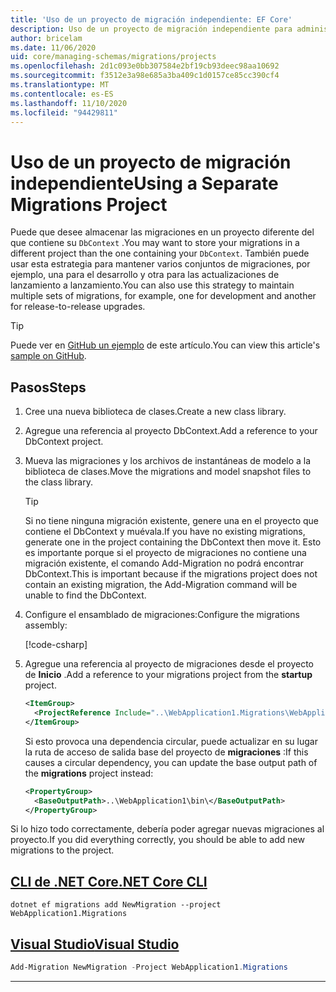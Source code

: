 ```yaml
---
title: 'Uso de un proyecto de migración independiente: EF Core'
description: Uso de un proyecto de migración independiente para administrar esquemas de base de datos con Entity Framework Core
author: bricelam
ms.date: 11/06/2020
uid: core/managing-schemas/migrations/projects
ms.openlocfilehash: 2d1c093e0bb307584e2bf19cb93deec98aa10692
ms.sourcegitcommit: f3512e3a98e685a3ba409c1d0157ce85cc390cf4
ms.translationtype: MT
ms.contentlocale: es-ES
ms.lasthandoff: 11/10/2020
ms.locfileid: "94429811"
---
```

# <a name="using-a-separate-migrations-project"></a><span data-ttu-id="83d01-103">Uso de un proyecto de migración independiente</span><span class="sxs-lookup"><span data-stu-id="83d01-103">Using a Separate Migrations Project</span></span>

<span data-ttu-id="83d01-104">Puede que desee almacenar las migraciones en un proyecto diferente del que contiene su `DbContext` .</span><span class="sxs-lookup"><span data-stu-id="83d01-104">You may want to store your migrations in a different project than the one containing your `DbContext`.</span></span> <span data-ttu-id="83d01-105">También puede usar esta estrategia para mantener varios conjuntos de migraciones, por ejemplo, una para el desarrollo y otra para las actualizaciones de lanzamiento a lanzamiento.</span><span class="sxs-lookup"><span data-stu-id="83d01-105">You can also use this strategy to maintain multiple sets of migrations, for example, one for development and another for release-to-release upgrades.</span></span>

> [!TIP]
> <span data-ttu-id="83d01-106">Puede ver en [GitHub un ejemplo](https://github.com/dotnet/EntityFramework.Docs/tree/master/samples/core/Schemas/ThreeProjectMigrations) de este artículo.</span><span class="sxs-lookup"><span data-stu-id="83d01-106">You can view this article's [sample on GitHub](https://github.com/dotnet/EntityFramework.Docs/tree/master/samples/core/Schemas/ThreeProjectMigrations).</span></span>

## <a name="steps"></a><span data-ttu-id="83d01-107">Pasos</span><span class="sxs-lookup"><span data-stu-id="83d01-107">Steps</span></span>

1. <span data-ttu-id="83d01-108">Cree una nueva biblioteca de clases.</span><span class="sxs-lookup"><span data-stu-id="83d01-108">Create a new class library.</span></span>

2. <span data-ttu-id="83d01-109">Agregue una referencia al proyecto DbContext.</span><span class="sxs-lookup"><span data-stu-id="83d01-109">Add a reference to your DbContext project.</span></span>

3. <span data-ttu-id="83d01-110">Mueva las migraciones y los archivos de instantáneas de modelo a la biblioteca de clases.</span><span class="sxs-lookup"><span data-stu-id="83d01-110">Move the migrations and model snapshot files to the class library.</span></span>
   > [!TIP]
   > <span data-ttu-id="83d01-111">Si no tiene ninguna migración existente, genere una en el proyecto que contiene el DbContext y muévala.</span><span class="sxs-lookup"><span data-stu-id="83d01-111">If you have no existing migrations, generate one in the project containing the DbContext then move it.</span></span>
   > <span data-ttu-id="83d01-112">Esto es importante porque si el proyecto de migraciones no contiene una migración existente, el comando Add-Migration no podrá encontrar DbContext.</span><span class="sxs-lookup"><span data-stu-id="83d01-112">This is important because if the migrations project does not contain an existing migration, the Add-Migration command will be unable to find the DbContext.</span></span>

4. <span data-ttu-id="83d01-113">Configure el ensamblado de migraciones:</span><span class="sxs-lookup"><span data-stu-id="83d01-113">Configure the migrations assembly:</span></span>

   [!code-csharp[](../../../../samples/core/Schemas/ThreeProjectMigrations/WebApplication1/Startup.cs#snippet_MigrationsAssembly)]

5. <span data-ttu-id="83d01-114">Agregue una referencia al proyecto de migraciones desde el proyecto de **Inicio** .</span><span class="sxs-lookup"><span data-stu-id="83d01-114">Add a reference to your migrations project from the **startup** project.</span></span>

   ```xml
   <ItemGroup>
     <ProjectReference Include="..\WebApplication1.Migrations\WebApplication1.Migrations.csproj">
   </ItemGroup>
   ```

   <span data-ttu-id="83d01-115">Si esto provoca una dependencia circular, puede actualizar en su lugar la ruta de acceso de salida base del proyecto de **migraciones** :</span><span class="sxs-lookup"><span data-stu-id="83d01-115">If this causes a circular dependency, you can update the base output path of the **migrations** project instead:</span></span>

   ```xml
   <PropertyGroup>
     <BaseOutputPath>..\WebApplication1\bin\</BaseOutputPath>
   </PropertyGroup>
   ```

<span data-ttu-id="83d01-116">Si lo hizo todo correctamente, debería poder agregar nuevas migraciones al proyecto.</span><span class="sxs-lookup"><span data-stu-id="83d01-116">If you did everything correctly, you should be able to add new migrations to the project.</span></span>

## <a name="net-core-cli"></a>[<span data-ttu-id="83d01-117">CLI de .NET Core</span><span class="sxs-lookup"><span data-stu-id="83d01-117">.NET Core CLI</span></span>](#tab/dotnet-core-cli)

```dotnetcli
dotnet ef migrations add NewMigration --project WebApplication1.Migrations
```

## <a name="visual-studio"></a>[<span data-ttu-id="83d01-118">Visual Studio</span><span class="sxs-lookup"><span data-stu-id="83d01-118">Visual Studio</span></span>](#tab/vs)

```powershell
Add-Migration NewMigration -Project WebApplication1.Migrations
```

***
